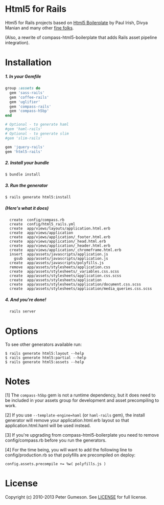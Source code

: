 Html5 for Rails
=========================

Html5 for Rails projects based on [Html5 Boilerplate](http://html5boilerplate.com)
by Paul Irish, Divya Manian and many other [fine folks](https://github.com/h5bp/html5-boilerplate/contributors).

(Also, a rewrite of compass-html5-boilerplate that adds Rails asset pipeline integration).

Installation
=========================

##### 1. In your Gemfile

```ruby
group :assets do
  gem 'sass-rails'
  gem 'coffee-rails'
  gem 'uglifier'
  gem 'compass-rails'
  gem 'compass-h5bp'
end

# Optional - to generate haml
#gem 'haml-rails'
# Optional - to generate slim
#gem 'slim-rails'

gem 'jquery-rails'
gem 'html5-rails'
```

##### 2. Install your bundle

```
$ bundle install
```

##### 3. Run the generator

```
$ rails generate html5:install
```

##### (Here's what it does)

      create  config/compass.rb
      create  config/html5_rails.yml
      create  app/views/layouts/application.html.erb
      create  app/views/application
      create  app/views/application/_footer.html.erb
      create  app/views/application/_head.html.erb
      create  app/views/application/_header.html.erb
      create  app/views/application/_chromeframe.html.erb
      insert  app/assets/javascripts/application.js
        gsub  app/assets/javascripts/application.js
      create  app/assets/javascripts/polyfills.js
      remove  app/assets/stylesheets/application.css
      create  app/assets/stylesheets/_variables.css.scss
      create  app/assets/stylesheets/application.css.scss
      create  app/assets/stylesheets/application
      create  app/assets/stylesheets/application/document.css.scss
      create  app/assets/stylesheets/application/media_queries.css.scss

##### 4. And you're done!

      rails server


Options
=========================

To see other generators available run:

```
$ rails generate html5:layout --help
$ rails generate html5:partial --help
$ rails generate html5:assets --help
```


Notes
==========

[1] The `compass-h5bp` gem is not a runtime dependency, but it does need to be
included in your assets group for development and asset precompiling to work.

[2] If you use `--template-engine=haml` (or `haml-rails` gem), the install
generator will remove your application.html.erb layout so that
application.html.haml will be used instead.

[3] If you're upgrading from compass-html5-boilerplate you need to
remove config/compass.rb before you run the generators.

[4] For the time being, you will want to add the following line to
config/production.rb so that polyfills are precompiled on deploy:

`config.assets.precompile += %w( polyfills.js )`


License
========

Copyright (c) 2010-2013 Peter Gumeson.
See [LICENSE](https://github.com/sporkd/html5-rails/blob/master/LICENSE) for full license.
